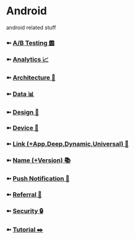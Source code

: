 # Android
android related stuff

### ➼ [A/B Testing 🆎](AB)
### ➼ [Analytics 📈](Analytics)
### ➼ [Architecture 🧱](Architecture)
### ➼ [Data 📊](Data)
### ➼ [Design 🎨](Design)
### ➼ [Device 📱](Device)
### ➼ [Link (+App,Deep,Dynamic,Universal) 🔗](Link)
### ➼ [Name (+Version) 📚](Name)
### ➼ [Push Notification 🔔](Push)
### ➼ [Referral 🤝](Referral)
### ➼ [Security 🔒](Security)
### ➼ [Tutorial ✒️](Tutorial)


